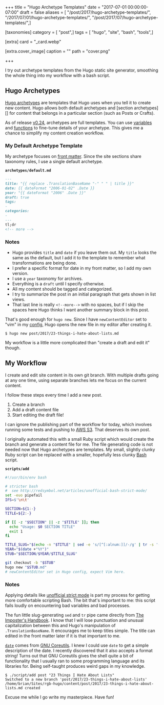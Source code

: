 +++
title = "Hugo Archetype Templates"
date = "2017-07-01 00:00:00-07:00"
draft = false
aliases = [ "/post/2017/hugo-archetype-templates/", "/2017/07/01/hugo-archetype-templates/", "/post/2017/07/hugo-archetype-templates/",]

[taxonomies]
category = [ "post",]
tags = [ "hugo", "site", "bash", "tools",]

[extra]
card = "_card.webp"

[extra.cover_image]
caption = ""
path = "cover.png"

+++

I try out archetype templates from the Hugo static site generator, smoothing the
whole thing into my workflow with a bash script.

## Hugo Archetypes

[Hugo archetypes]: http://gohugo.io/content/archetypes/
[section]: http://gohugo.io/content/archetypes/#section-archetypes

[Hugo archetypes][] are templates that Hugo uses when you tell it to create new
content. Hugo allows both default archetypes and [section archetypes][] for
content that belongs in a particular section (such as Posts or Crafts).

[v0.24]: https://github.com/gohugoio/hugo/releases/tag/v0.24
[variables]: http://gohugo.io/templates/variables/
[functions]: http://gohugo.io/templates/functions/

As of release [v0.24][], archetypes are full templates. You can use
[variables][] and [functions][]  to fine-tune details of your archetype. This
gives me a chance to simplify my content creation workflow.

### My Default Archetype Template

[front matter]: http://gohugo.io/content/front-matter/

My archetype focuses on [front matter][]. Since the site sections share taxonomy
rules, I use a single default archetype.

**`archetypes/default.md`**

```markdown
---
title: "{{ replace .TranslationBaseName "-" " " | title }}"
date: {{ dateFormat "2006-01-02" .Date }}
year: "{{ dateFormat "2006" .Date }}"
draft: true
tags:
-
categories:
-
---
tl;dr
<!-- more -->
```

### Notes

* Hugo provides `title` and `date` if you leave them out. My `title` looks the
  same as the default, but I add it to the template to remember what
  transformations are being done.
* I prefer a specific format for date in my front matter, so I add my own
  version.
* I use a `year` taxonomy for archives.
* Everything is a `draft` until I specify otherwise.
* All my content should be tagged and categorized.
* I try to summarize the post in an initial paragraph that gets shown in list
  views.
* That last line is really <code>&#60;&#33;&#45;&#45;more&#45;&#45;&#62;</code>
  with no spaces, but if I skip the spaces here Hugo thinks I want another
  summary block in this post.

[YAML]: http://yaml.org/
[config]: http://gohugo.io/overview/configuration/

That's good enough for `hugo new`. Since I have `newContentEditor` set to "vim"
in my [config][], Hugo opens the new file in my editor after creating it.

    $ hugo new post/2017/23-things-i-hate-about-lists.md

My workflow is a little more complicated than "create a draft and edit it"
though.

## My Workflow

I create and edit site content in its own git branch. With multiple drafts going
at any one time, using separate branches lets me focus on the current content.

I follow these steps every time I add a new post.

1. Create a branch
2. Add a draft content file
3. Start editing the draft file!

[AWS S3]: https://aws.amazon.com/s3/

I can ignore the publishing part of the workflow for today, which involves
running some tests and pushing to [AWS S3][]. That deserves its own post.

[Bash]: https://www.gnu.org/software/bash/

I originally automated this with a small Ruby script which would create the
branch and generate a content file for me. The file generating code is not
needed now that Hugo archetypes are templates. My small, slightly clunky Ruby
script can be replaced with a smaller, hopefully less clunky [Bash][] script.

**`scripts/add`**

```bash
#!/usr/bin/env bash

# stricter bash
#  see http://redsymbol.net/articles/unofficial-bash-strict-mode/
set -euo pipefail
IFS=$'\n\t'

SECTION=${1:-}
TITLE=${2:-}

if [[ -z "$SECTION" || -z "$TITLE" ]]; then
  echo "Usage: $0 SECTION TITLE"
  exit 1
fi

TITLE_SLUG="$(echo -n "$TITLE" | sed -e 's/[^[:alnum:]]/-/g' | tr -s '-' | tr A-Z a-z)"
YEAR="$(date +"%Y")"
STUB="$SECTION/$YEAR/$TITLE_SLUG"

git checkout -b "$STUB"
hugo new "$STUB.md"
# newContentEditor set in Hugo config, expect Vim here.
```

### Notes

[unofficial strict mode]: http://redsymbol.net/articles/unofficial-bash-strict-mode/
[The Imposter's Handbook]: https://bigmachine.io/products/the-imposters-handbook/
[`date`]: https://www.gnu.org/software/coreutils/manual/html_node/date-invocation.html#date-invocation
[GNU Coreutils]: https://www.gnu.org/software/coreutils/manual/html_node/index.html#Top

Applying details like [unofficial strict mode][] is part my process for
getting more comfortable scripting Bash. The bit that's important to me: this
script fails loudly on encountering bad variables and bad processes.

The fun little slug-generating `sed` and `tr` pipe came directly from [The
Imposter's Handbook][]. I know that I will lose punctuation and unusual
capitalization between this and Hugo's manipulation of `.TranslationBaseName`.
It encourages me to keep titles simple. The title can edited in the front
matter later if it is that important to me.

[`date`][] comes from [GNU Coreutils][]. I knew I could use `date` to get a
simple description of the date. I recently discovered that it also accepts a
format string! Turns out that GNU Coreutils gives the shell quite a bit of
functionality that I usually ran to some programming language and its
libraries for. Being self-taught produces weird gaps in my knowledge.


    $ ./script/add post "23 Things I Hate About Lists"
    Switched to a new branch 'post/2017/23-things-i-hate-about-lists'
    /home/brian/Sites/rgb-hugo/content/post/2017/23-things-i-hate-about-lists.md created

Excuse me while I go write my masterpiece. Have fun!